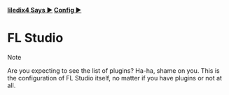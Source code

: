 **[liledix4 Says ▶️](../../README.md) [Config ▶️](../README.md)**

# FL Studio

> [!NOTE]
> Are you expecting to see the list of plugins? Ha-ha, shame on you. This is the configuration of FL Studio itself, no matter if you have plugins or not at all.